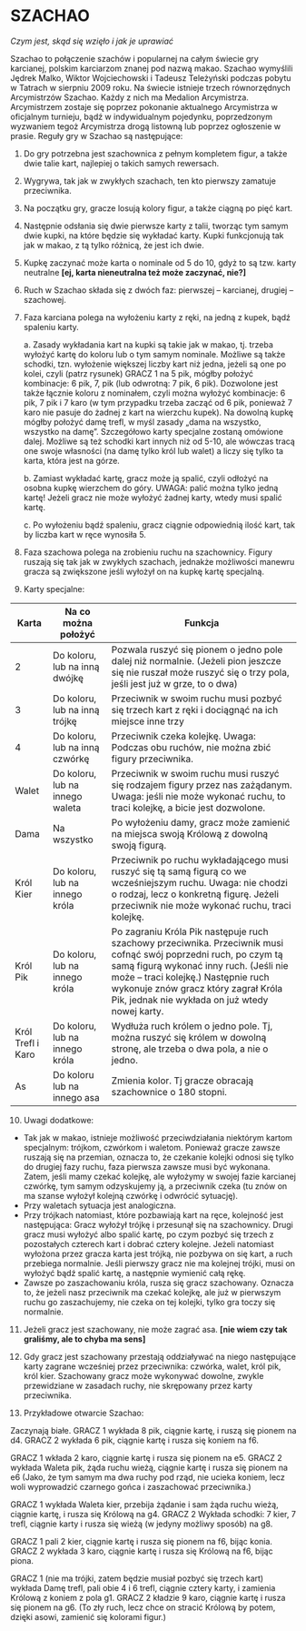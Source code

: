 # SZACHAO

*Czym jest, skąd się wzięło i jak je uprawiać*

Szachao to połączenie szachów i popularnej na całym świecie gry karcianej, polskim karciarzom znanej pod nazwą makao. Szachao wymyślili Jędrek Malko, Wiktor Wojciechowski i Tadeusz Teleżyński podczas pobytu w Tatrach w sierpniu 2009 roku. Na świecie istnieje trzech równorzędnych Arcymistrzów Szachao. Każdy z nich ma Medalion Arcymistrza. Arcymistrzem zostaje się poprzez pokonanie aktualnego Arcymistrza w oficjalnym turnieju, bądź w indywidualnym pojedynku, poprzedzonym wyzwaniem tegoż Arcymistrza drogą listowną lub poprzez ogłoszenie w prasie. Reguły gry w Szachao są następujące:

1.	Do gry potrzebna jest szachownica z pełnym kompletem figur, a także dwie talie kart, najlepiej o takich samych rewersach. 
2.	Wygrywa, tak jak w zwykłych szachach, ten kto pierwszy zamatuje przeciwnika.
3.	Na początku gry, gracze losują kolory figur, a także ciągną po pięć kart. 
4.	Następnie odsłania się dwie pierwsze karty z talii, tworząc tym samym dwie kupki, na które będzie się wykładać karty. Kupki funkcjonują tak jak w makao, z tą tylko różnicą, że jest ich dwie.
5.	Kupkę zaczynać może karta  o nominale od 5 do 10, gdyż to są tzw. karty neutralne **[ej, karta nieneutralna też może zaczynać, nie?]**
6.	Ruch w Szachao składa się z dwóch faz: pierwszej – karcianej, drugiej – szachowej. 
7.	Faza karciana polega na wyłożeniu karty z ręki, na jedną z kupek, bądź spaleniu karty. 

    a.	Zasady wykładania kart na kupki są takie jak w makao, tj. trzeba wyłożyć kartę do koloru lub o tym samym nominale. Możliwe są także schodki, tzn. wyłożenie większej liczby kart niż jedna, jeżeli są one po kolei, czyli (patrz rysunek) GRACZ 1 na 5 pik, mógłby położyć kombinacje: 6 pik, 7, pik (lub odwrotną: 7 pik, 6 pik). Dozwolone jest także łącznie koloru z nominałem, czyli można wyłożyć kombinacje: 6 pik, 7 pik i 7 karo (w tym przypadku trzeba zacząć od 6 pik, ponieważ 7 karo nie pasuje do żadnej z kart na wierzchu kupek). Na dowolną kupkę mógłby położyć damę trefl, w myśl zasady „dama na wszystko, wszystko na damę”. Szczegółowo karty specjalne zostaną omówione dalej.  Możliwe są też schodki kart innych niż od 5-10, ale wówczas tracą one swoje własności (na damę tylko król lub walet) a liczy się tylko ta karta, która jest na górze.
    
    b.	Zamiast wykładać kartę, gracz może ją spalić, czyli odłożyć na osobna kupkę wierzchem do góry. UWAGA: palić można tylko jedną kartę! Jeżeli gracz nie może wyłożyć żadnej karty, wtedy musi spalić kartę. 
    
    c.	Po wyłożeniu bądź spaleniu, gracz ciągnie odpowiednią ilość kart, tak by liczba kart w ręce wynosiła 5.

8.	Faza szachowa  polega na zrobieniu ruchu na szachownicy. Figury ruszają się tak jak w zwykłych szachach, jednakże możliwości manewru gracza są zwiększone jeśli wyłożył on na kupkę kartę specjalną. 

9.	Karty specjalne:

Karta | Na co można położyć | Funkcja
----|----|----
2 | Do koloru, lub na inną dwójkę | Pozwala ruszyć się pionem o jedno pole dalej niż normalnie. (Jeżeli pion jeszcze się nie ruszał może ruszyć się o trzy pola, jeśli jest już w grze, to o dwa)
3 | Do koloru, lub na inną trójkę | Przeciwnik w swoim ruchu musi pozbyć się trzech kart z ręki i dociągnąć na ich miejsce inne trzy 
4	| Do koloru, lub na inną czwórkę | Przeciwnik czeka kolejkę. Uwaga: Podczas obu ruchów, nie można zbić figury przeciwnika. 
Walet|Do koloru, lub na innego waleta | Przeciwnik w swoim ruchu musi ruszyć się rodzajem figury przez nas zażądanym. Uwaga: jeśli nie może wykonać ruchu, to traci kolejkę, a bicie jest dozwolone. 
Dama|Na wszystko|Po wyłożeniu damy, gracz może zamienić na miejsca swoją Królową z dowolną swoją figurą. 
Król Kier|Do koloru, lub na innego króla|Przeciwnik po ruchu wykładającego musi ruszyć się tą samą figurą co we wcześniejszym ruchu. Uwaga: nie chodzi o rodzaj, lecz o konkretną figurę. Jeżeli przeciwnik nie może wykonać ruchu, traci kolejkę.
Król Pik|Do koloru, lub na innego króla|Po zagraniu Króla Pik następuje ruch szachowy przeciwnika. Przeciwnik musi cofnąć swój poprzedni ruch, po czym tą samą figurą wykonać inny ruch. (Jeśli nie może – traci kolejkę.) Następnie ruch wykonuje znów gracz który zagrał Króla Pik, jednak nie wykłada on już wtedy nowej karty. 
Król Trefl i Karo|Do koloru, lub na innego króla|Wydłuża ruch królem o jedno pole. Tj, można ruszyć się królem w dowolną stronę, ale trzeba o dwa pola, a nie o jedno. 
As|Do koloru lub na innego asa|Zmienia kolor. Tj gracze obracają szachownice o 180 stopni.

10.	Uwagi dodatkowe: 
- Tak jak w makao, istnieje możliwość przeciwdziałania niektórym kartom specjalnym: trójkom, czwórkom i waletom. Ponieważ gracze zawsze ruszają się na przemian, oznacza to, że czekanie kolejki odnosi się tylko do drugiej fazy ruchu, faza pierwsza zawsze musi być wykonana. Zatem, jeśli mamy czekać kolejkę, ale wyłożymy w swojej fazie karcianej czwórkę, tym samym odzyskujemy ją, a przeciwnik czeka (tu znów on ma szanse wyłożył kolejną czwórkę i odwrócić sytuację).
- Przy waletach sytuacja jest analogiczna.
- Przy trójkach natomiast, które pozbawiają kart na ręce, kolejność jest następująca: Gracz wyłożył trójkę i przesunął się na szachownicy. Drugi gracz musi wyłożyć albo spalić kartę, po czym pozbyć się trzech z pozostałych czterech kart i dobrać cztery kolejne. Jeżeli natomiast wyłożona przez gracza karta jest trójką, nie pozbywa on się kart, a ruch przebiega normalnie. Jeśli pierwszy gracz nie ma kolejnej trójki, musi on wyłożyć bądź spalić kartę, a następnie wymienić całą rękę.
- Zawsze po zaszachowaniu króla, rusza się gracz szachowany. Oznacza to, że jeżeli nasz przeciwnik ma czekać kolejkę, ale już w pierwszym ruchu go zaszachujemy, nie czeka on tej kolejki, tylko gra toczy się normalnie. 
11.	Jeżeli gracz jest szachowany, nie może zagrać asa. **[nie wiem czy tak graliśmy, ale to chyba ma sens]**
12.	Gdy gracz jest szachowany przestają oddziaływać na niego następujące karty zagrane wcześniej przez przeciwnika: czwórka, walet, król pik, król kier. Szachowany gracz może wykonywać dowolne, zwykle przewidziane w zasadach ruchy, nie skrępowany przez karty przeciwnika.


13.	Przykładowe otwarcie Szachao:
 

Zaczynają białe. GRACZ 1 wykłada 8 pik, ciągnie kartę, i ruszą się pionem na d4. GRACZ 2 wykłada 6 pik, ciągnie kartę i rusza się koniem na f6.

  
GRACZ 1 wkłada 2 karo, ciągnie kartę  i rusza się pionem na e5. GRACZ 2 wykłada Waleta pik, żąda ruchu wieżą, ciągnie kartę i rusza się pionem na e6 (Jako, że tym samym ma dwa ruchy pod rząd, nie ucieka koniem, lecz woli wyprowadzić czarnego gońca i zaszachować przeciwnika.)

  
GRACZ 1 wykłada Waleta kier, przebija żądanie i sam żąda ruchu wieżą, ciągnie kartę, i rusza się Królową na g4. GRACZ 2 Wykłada schodki: 7 kier, 7 trefl, ciągnie karty i rusza się wieżą (w jedyny możliwy sposób) na g8. 

 
GRACZ 1 pali 2 kier, ciągnie kartę i rusza się pionem na f6, bijąc konia. GRACZ 2 wykłada 3 karo, ciągnie kartę i rusza się Królową na f6, bijąc piona.

 
GRACZ 1 (nie ma trójki, zatem będzie musiał pozbyć się trzech kart) wykłada Damę trefl, pali obie 4 i 6 trefl, ciągnie cztery karty, i zamienia Królową z koniem z pola g1. GRACZ 2 kładzie 9 karo, ciągnie kartę i rusza się pionem na g6. (To zły ruch, lecz chce on stracić Królową by potem, dzięki asowi, zamienić się kolorami figur.) 

 